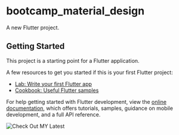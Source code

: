 # bootcamp_material_design

A new Flutter project.

## Getting Started

This project is a starting point for a Flutter application.

A few resources to get you started if this is your first Flutter project:

- [Lab: Write your first Flutter app](https://docs.flutter.dev/get-started/codelab)
- [Cookbook: Useful Flutter samples](https://docs.flutter.dev/cookbook)

For help getting started with Flutter development, view the
[online documentation](https://docs.flutter.dev/), which offers tutorials,
samples, guidance on mobile development, and a full API reference.


![Check Out MY Latest](https://github.com/MaryamAmjad2/WhatsApp-ui/assets/87093456/497d3d39-4b64-4591-b3b6-e8ac99bf752e)
